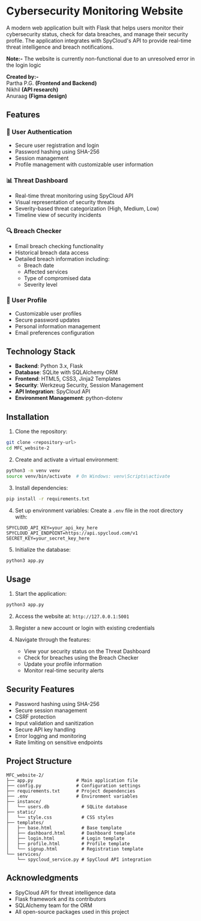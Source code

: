 # Cybersecurity Monitoring Website

A modern web application built with Flask that helps users monitor their cybersecurity status, check for data breaches, and manage their security profile. The application integrates with SpyCloud's API to provide real-time threat intelligence and breach notifications.

**Note:-** The website is currently non-functional due to an unresolved error in the login logic

**Created by:-**  
Partha P.G. **(Frontend and Backend)**  
Nikhil **(API research)**  
Anuraag **(Figma design)**  


## Features

### 🔐 User Authentication
- Secure user registration and login
- Password hashing using SHA-256
- Session management
- Profile management with customizable user information

### 📊 Threat Dashboard
- Real-time threat monitoring using SpyCloud API
- Visual representation of security threats
- Severity-based threat categorization (High, Medium, Low)
- Timeline view of security incidents

### 🔍 Breach Checker
- Email breach checking functionality
- Historical breach data access
- Detailed breach information including:
  - Breach date
  - Affected services
  - Type of compromised data
  - Severity level

### 👤 User Profile
- Customizable user profiles
- Secure password updates
- Personal information management
- Email preferences configuration

## Technology Stack

- **Backend**: Python 3.x, Flask
- **Database**: SQLite with SQLAlchemy ORM
- **Frontend**: HTML5, CSS3, Jinja2 Templates
- **Security**: Werkzeug Security, Session Management
- **API Integration**: SpyCloud API
- **Environment Management**: python-dotenv

## Installation

1. Clone the repository:
```bash
git clone <repository-url>
cd MFC_website-2
```

2. Create and activate a virtual environment:
```bash
python3 -m venv venv
source venv/bin/activate  # On Windows: venv\Scripts\activate
```

3. Install dependencies:
```bash
pip install -r requirements.txt
```

4. Set up environment variables:
Create a `.env` file in the root directory with:
```
SPYCLOUD_API_KEY=your_api_key_here
SPYCLOUD_API_ENDPOINT=https://api.spycloud.com/v1
SECRET_KEY=your_secret_key_here
```

5. Initialize the database:
```bash
python3 app.py
```

## Usage

1. Start the application:
```bash
python3 app.py
```

2. Access the website at: `http://127.0.0.1:5001`

3. Register a new account or login with existing credentials

4. Navigate through the features:
   - View your security status on the Threat Dashboard
   - Check for breaches using the Breach Checker
   - Update your profile information
   - Monitor real-time security alerts

## Security Features

- Password hashing using SHA-256
- Secure session management
- CSRF protection
- Input validation and sanitization
- Secure API key handling
- Error logging and monitoring
- Rate limiting on sensitive endpoints

## Project Structure

```
MFC_website-2/
├── app.py                # Main application file
├── config.py             # Configuration settings
├── requirements.txt      # Project dependencies
├── .env                  # Environment variables
├── instance/            
│   └── users.db            # SQLite database
├── static/
│   └── style.css           # CSS styles
├── templates/
│   ├── base.html           # Base template
│   ├── dashboard.html      # Dashboard template
│   ├── login.html          # Login template
│   ├── profile.html        # Profile template
│   └── signup.html         # Registration template
└── services/
    └── spycloud_service.py # SpyCloud API integration
```

## Acknowledgments

- SpyCloud API for threat intelligence data
- Flask framework and its contributors
- SQLAlchemy team for the ORM
- All open-source packages used in this project
